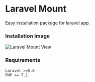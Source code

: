 # Laravel Mount
Easy installation package for laravel app.

### Installation Image
![Laravel Mount View](https://imgur.com/dgD5cN3)

### Requirements
    Laravel >=5.6
    PHP >= 7.1 
  